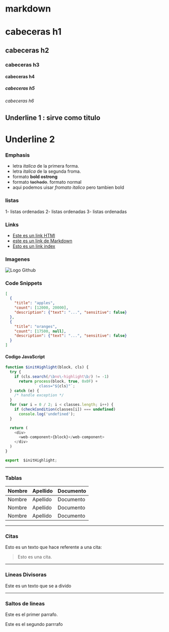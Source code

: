 # markdown
# cabeceras h1
## cabeceras h2
### cabeceras h3
#### cabeceras h4
##### cabeceras h5
###### cabeceras h6

Underline 1 : sirve como titulo
------------
Underline 2
=============

### Emphasis
 - letra *italica* de la primera forma.
 - letra _italica_ de la segunda froma.
 - formato  **bold ostrong**
 - formato ~~tachado~~. formato normal
 - aqui podemos uisar *fromato italico* pero tambien bold

### listas
 1- listas ordenadas 
 2- listas ordenadas 
 3- listas ordenadas 


### Links

- <a href="http://google.com"> Este es un link HTMl </a>
- [este es un link de Markdown](http://www.google.com)
- [Esto es un link index](index.html)

### Imagenes
![Logo Github](https://cdn.worldvectorlogo.com/logos/github-icon.svg)

### Code Snippets
```JSON
[
  {
    "title": "apples",
    "count": [12000, 20000],
    "description": {"text": "...", "sensitive": false}
  },
  {
    "title": "oranges",
    "count": [17500, null],
    "description": {"text": "...", "sensitive": false}
  }
]
```

#### Codigo JavaScript
```JavaScript
function $initHighlight(block, cls) {
  try {
    if (cls.search(/\bno\-highlight\b/) != -1)
      return process(block, true, 0x0F) +
             ` class="${cls}"`;
  } catch (e) {
    /* handle exception */
  }
  for (var i = 0 / 2; i < classes.length; i++) {
    if (checkCondition(classes[i]) === undefined)
      console.log('undefined');
  }

  return (
    <div>
      <web-component>{block}</web-component>
    </div>
  )
}

export  $initHighlight;
```
***
### Tablas
| Nombre | Apellido | Documento |
|------- | -------- | ----------|
 Nombre | Apellido | Documento |
  Nombre | Apellido | Documento |
   Nombre | Apellido | Documento |

***

### Citas
 Esto es un texto que hace referente a una cita:
 > Esto es una cita.
 ***

 ### Lineas Divisoras

 Este es un texto que se a divido
 
 ---

 ### Saltos de lineas

 Este es el primer parrafo.
 
 Este es el segundo parrrafo